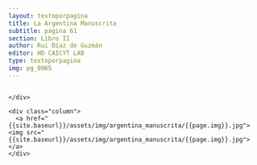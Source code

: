 ```yaml
---
layout: textoporpagina
title: La Argentina Manuscrita
subtitle: página 61
section: Libro II
author: Rui Díaz de Guzmán
editor: HD CAICYT LAB
type: textoporpagina
img: pg_0065
---
```


<div class="row">
    <div class="column">


    </div>

    <div class="column">
      <a href="{{site.baseurl}}/assets/img/argentina_manuscrita/{{page.img}}.jpg"><img src="{{site.baseurl}}/assets/img/argentina_manuscrita/{{page.img}}.jpg"></a>
    </div>
</div>